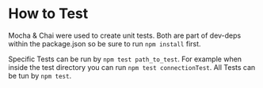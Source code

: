 # How to Test 
 Mocha & Chai were used to create unit tests. Both are part of dev-deps within the package.json so be sure to run `npm install` first.

 Specific Tests can be run by `npm test path_to_test`.
 For example when inside the test directory you can run `npm test connectionTest`.
 All Tests can be tun by `npm test`.